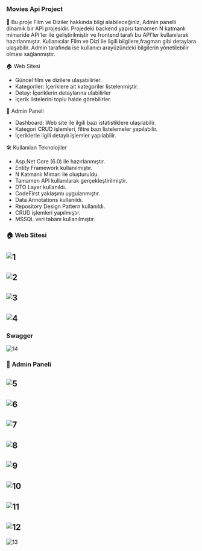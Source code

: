 ### Movies Api Project

🌟 Bu proje Film ve Diziler hakkında bilgi alabileceğiniz, Admin panelli dinamik bir API projesidir. 
Projedeki backend yapısı tamamen N katmanlı mimaride API'ler ile geliştirilmiştir ve frontend tarafı bu API'ler kullanılarak hazırlanmıştır.
Kullanıcılar Film ve Dizi ile ilgili bilgilere,fragman gibi detaylara ulaşabilir. Admin tarafında ise kullanıcı arayüzündeki bilgilerin yönetilebilir olması sağlanmıştır.


🏠 Web Sitesi

- Güncel film ve dizilere ulaşabilirler.
- Kategoriler: İçeriklere ait kategoriler listelenmiştir.
- Detay: İçeriklerin detaylarına ulabilirler
- İçerik listelerini toplu halde görebilirler.

🔑 Admin Paneli

- Dashboard: Web site ile ilgili bazı istatistiklere ulaşılabilir.
- Kategori CRUD işlemleri, filtre bazı listelemeler yapılabilir.
- İçeriklerle ilgili detaylı işlemler yapılabilir.

🛠️ Kullanılan Teknolojiler

- Asp.Net Core (6.0) ile hazırlanmıştır.	
- Entity Framework kullanılmıştır.
- N Katmanlı Mimari ile oluşturuldu.
- Tamamen API kullanılarak gerçekleştirilmiştir.	
- DTO Layer kullanıldı.
- CodeFirst yaklaşımı uygulanmıştır.
- Data Annotations kullanıldı.
- Repository Design Pattern kullanıldı.	
- CRUD işlemleri yapılmıştır.
- MSSQL veri tabanı kullanılmıştır.

 ### 🏠 Web Sitesi
 
![1](https://github.com/user-attachments/assets/f699a20f-2c44-4260-8558-8417d1e70b26)
-
![2](https://github.com/user-attachments/assets/6db6dafe-dd94-4807-a387-491becbfeddc)
-
![3](https://github.com/user-attachments/assets/d7cd529e-730c-4808-b287-1d64930b0945)
-
![4](https://github.com/user-attachments/assets/e7899dfa-25f7-45ae-8e5f-0295580f0810)
-
###  Swagger
![14](https://github.com/user-attachments/assets/1d94c79d-c2ce-4f5d-8fe4-ad85e378bb4c)

### 🔑 Admin Paneli

![5](https://github.com/user-attachments/assets/72a6cb7f-f807-49d3-9ece-97a2d28ffe5c)
-
![6](https://github.com/user-attachments/assets/a847d5d5-a47a-4f5e-be3d-f4b5f047c457)
-
![7](https://github.com/user-attachments/assets/dc1c9d02-fc2f-437a-89eb-d1bb3280680c)
-
![8](https://github.com/user-attachments/assets/62b108bb-aec9-42a4-ab26-8610aeed79b4)
-
![9](https://github.com/user-attachments/assets/55f098ea-b317-4aee-9484-234b88caeebe)
-
![10](https://github.com/user-attachments/assets/d283c62a-0f3d-49e0-9d87-8c9a0e98ac04)
-
![11](https://github.com/user-attachments/assets/8e0c385d-c421-4471-b4fa-86b798abb276)
-
![12](https://github.com/user-attachments/assets/d07fb586-8b0d-4220-a87f-98a8d86e3d85)
-
![13](https://github.com/user-attachments/assets/7c716733-643f-4bcb-8951-e2e494011215)





